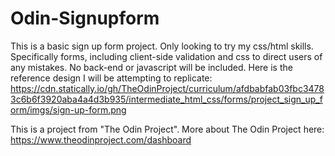 # Odin-Signupform
This is a basic sign up form project. Only looking to try my css/html skills. Specifically forms, including client-side validation and css to direct users of any mistakes. No back-end or javascript will be included.
Here is the reference design I will be attempting to replicate: 
https://cdn.statically.io/gh/TheOdinProject/curriculum/afdbabfab03fbc34783c6b6f3920aba4a4d3b935/intermediate_html_css/forms/project_sign_up_form/imgs/sign-up-form.png


This is a project from "The Odin Project". More about The Odin Project here: https://www.theodinproject.com/dashboard